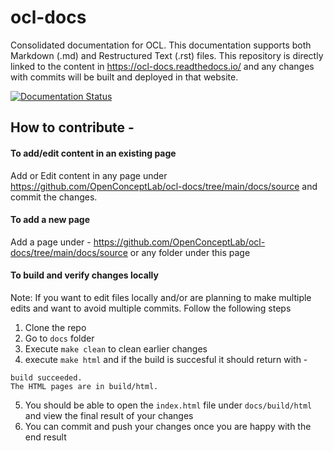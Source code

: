 # ocl-docs
Consolidated documentation for OCL. This documentation supports both Markdown (.md) and Restructured Text (.rst) files. This repository is directly linked to the content in https://ocl-docs.readthedocs.io/ and any changes with commits will be built and deployed in that website.

[![Documentation Status](https://readthedocs.org/projects/ocl-docs/badge/?version=latest)](https://ocl-docs.readthedocs.io/en/latest/?badge=latest)

## How to contribute -

#### To add/edit content in an existing page

Add or Edit content in any page under https://github.com/OpenConceptLab/ocl-docs/tree/main/docs/source and commit the changes.

#### To add a new page

Add a page under - https://github.com/OpenConceptLab/ocl-docs/tree/main/docs/source or any folder under this page

#### To build and verify changes locally

Note: If you want to edit files locally and/or are planning to make multiple edits and want to avoid multiple commits. Follow the following steps

1. Clone the repo
2. Go to `docs` folder
3. Execute `make clean` to clean earlier changes
4. execute `make html` and if the build is succesful it should return with -

  ```
  build succeeded.
  The HTML pages are in build/html.
  ```
5. You should be able to open the `index.html` file under `docs/build/html` and view the final result of your changes
6. You can commit and push your changes once you are happy with the end result
